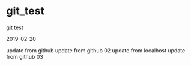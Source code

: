 # git_test
git test 

2019-02-20

update from github
update from github 02
update from localhost
update from github 03
